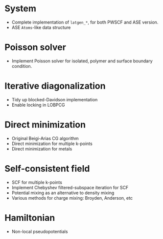 # System

- Complete implementation of `latgen_*`, for both PWSCF and ASE version.
- ASE `Atoms`-like data structure

# Poisson solver

- Implement Poisson solver for isolated, polymer and surface boundary condition.

# Iterative diagonalization

- Tidy up blocked-Davidson implementation
- Enable locking in LOBPCG

# Direct minimization

- Original Beigi-Arias CG algorithm
- Direct minimization for multiple k-points
- Direct minimization for metals


# Self-consistent field

- SCF for multiple k-points
- Implement Chebyshev filtered-subspace iteration for SCF
- Potential mixing as an alternative to density mixing
- Various methods for charge mixing: Broyden, Anderson, etc



# Hamiltonian

- Non-local pseudopotentials
